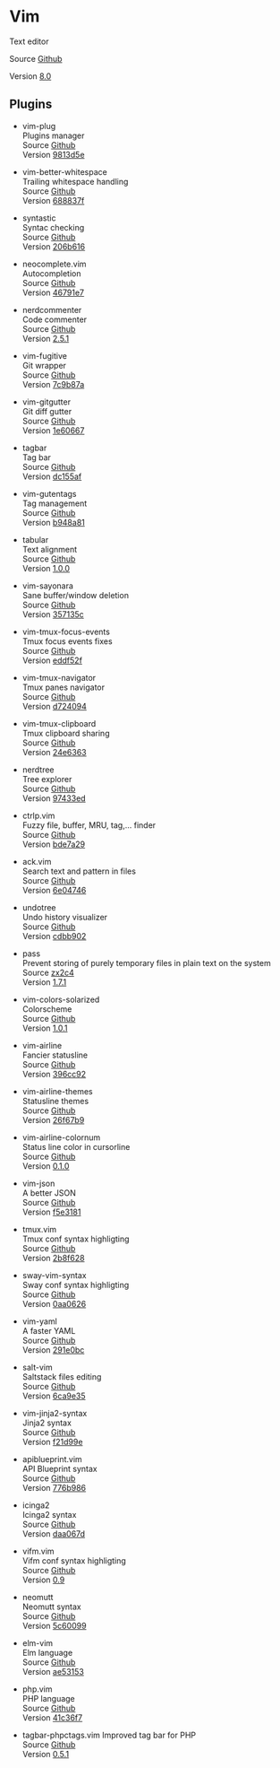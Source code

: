 # Vim

Text editor

Source [Github](https://github.com/vim/vim)

Version [8.0](https://github.com/vim/vim/releases/tag/v8.0.0000)

## Plugins

- vim-plug  
  Plugins manager  
  Source [Github](https://github.com/junegunn/vim-plug)  
  Version [9813d5e](https://github.com/junegunn/vim-plug/commit/9813d5ead5b6f419e9ca55fc767d9548baed6b40)

- vim-better-whitespace  
  Trailing whitespace handling  
  Source [Github](https://github.com/ntpeters/vim-better-whitespace)  
  Version [688837f](https://github.com/ntpeters/vim-better-whitespace/commit/688837f23daa953a921a56c1780464d182577e6c)

- syntastic  
  Syntac checking  
  Source [Github](https://github.com/scrooloose/syntastic)  
  Version [206b616](https://github.com/vim-syntastic/syntastic/commit/206b616c8e49f948d18231799c469aa3e6e2c29c)

- neocomplete.vim  
  Autocompletion  
  Source [Github](https://github.com/shougo/neocomplete.vim)  
  Version [46791e7](https://github.com/Shougo/neocomplete.vim/commit/46791e7692e07384a089d125c5c536246698d04c)

- nerdcommenter  
  Code commenter  
  Source [Github](https://github.com/scrooloose/nerdcommenter)  
  Version [2.5.1](https://github.com/scrooloose/nerdcommenter/releases/tag/2.5.1)

- vim-fugitive  
  Git wrapper  
  Source [Github](https://github.com/tpope/vim-fugitive)  
  Version [7c9b87a](https://github.com/tpope/vim-fugitive/commit/7c9b87a3c3ef4b53425aca4a27e11a7359caae9fhttps://github.com/tpope/vim-fugitive/commit/7c9b87a3c3ef4b53425aca4a27e11a7359caae9f)

- vim-gitgutter  
  Git diff gutter  
  Source [Github](https://github.com/airblade/vim-gitgutter)  
  Version [1e60667](https://github.com/airblade/vim-gitgutter/commit/1e60667322b7cd1bfcba98762fbba746a888d21a)

- tagbar  
  Tag bar  
  Source [Github](https://github.com/majutsushi/tagbar)  
  Version [dc155af](https://github.com/majutsushi/tagbar/commit/dc155af2fdd20e081680d777bde558c56f8d55c3)

- vim-gutentags  
  Tag management  
  Source [Github](https://github.com/ludovicchabant/vim-gutentags)  
  Version [b948a81](https://github.com/ludovicchabant/vim-gutentags/commit/b948a814e0b8e7887703f9d0f526608762a6ea42)

- tabular  
  Text alignment  
  Source [Github](https://github.com/godlygeek/tabular)  
  Version [1.0.0](https://github.com/godlygeek/tabular/releases/tag/1.0.0)

- vim-sayonara  
  Sane buffer/window deletion  
  Source [Github](https://github.com/mhinz/vim-sayonara)  
  Version [357135c](https://github.com/mhinz/vim-sayonara/commit/357135ce127581fab2c0caf45d4b3fec4603aa77)

- vim-tmux-focus-events  
  Tmux focus events fixes  
  Source [Github](https://github.com/tmux-plugins/vim-tmux-focus-events)  
  Version [eddf52f](https://github.com/tmux-plugins/vim-tmux-focus-events/commit/eddf52fe73b6805fbafe03289208ff13b6c71692)

- vim-tmux-navigator  
  Tmux panes navigator  
  Source [Github](https://github.com/christoomey/vim-tmux-navigator)  
  Version [d724094](https://github.com/christoomey/vim-tmux-navigator/commit/d724094e7128acd7375cc758008f1e1688130877)

- vim-tmux-clipboard  
  Tmux clipboard sharing  
  Source [Github](https://github.com/roxma/vim-tmux-clipboard)  
  Version [24e6363](https://github.com/roxma/vim-tmux-clipboard/commit/24e636396cc02ee9b5a952cec1576c8309674ac2)

- nerdtree  
  Tree explorer  
  Source [Github](https://github.com/scrooloose/nerdtree)  
  Version [97433ed](https://github.com/scrooloose/nerdtree/commit/97433edd43f3a4a95c84389bcaafbe7a047cf756)

- ctrlp.vim  
  Fuzzy file, buffer, MRU, tag,... finder  
  Source [Github](https://github.com/ctrlpvim/ctrlp.vim)  
  Version [bde7a29](https://github.com/ctrlpvim/ctrlp.vim/commit/bde7a2950adaa82e894d7bdf69e3e7383e40d229)

- ack.vim  
  Search text and pattern in files  
  Source [Github](https://github.com/mileszs/ack.vim)  
  Version [6e04746](https://github.com/mileszs/ack.vim/commit/6e04746a63dd2453601ae36c83d53fe2021a45f4)

- undotree  
  Undo history visualizer  
  Source [Github](https://github.com/mbbill/undotree)  
  Version [cdbb902](https://github.com/mbbill/undotree/commit/cdbb9022b8972d3e156b8d60af33bf795625b058)

- pass  
  Prevent storing of purely temporary files in plain text on the system  
  Source [zx2c4](https://git.zx2c4.com/password-store/tree/contrib/vim/noplaintext.vim)  
  Version [1.7.1](https://git.zx2c4.com/password-store/tag/?h=1.7.1)

- vim-colors-solarized  
  Colorscheme  
  Source [Github](https://github.com/lifepillar/vim-solarized8)  
  Version [1.0.1](https://github.com/lifepillar/vim-solarized8/releases/tag/v1.0.1)

- vim-airline  
  Fancier statusline  
  Source [Github](https://github.com/vim-airline/vim-airline)  
  Version [396cc92](https://github.com/vim-airline/vim-airline/commit/396cc9226171f8dbf1069800a0ae56700bbf3913)

- vim-airline-themes  
  Statusline themes  
  Source [Github](https://github.com/vim-airline/vim-airline-themes)  
  Version [26f67b9](https://github.com/vim-airline/vim-airline-themes/commit/26f67b926553555e505ac60e992c97ab5fdfc83f)

- vim-airline-colornum  
  Status line color in cursorline  
  Source [Github](https://github.com/ntpeters/vim-airline-colornum)  
  Version [0.1.0](https://github.com/ntpeters/vim-airline-colornum/releases/tag/0.1.0)

- vim-json  
  A better JSON  
  Source [Github](https://github.com/elzr/vim-json)  
  Version [f5e3181](https://github.com/elzr/vim-json/commit/f5e3181d0b33a9c51377bb7ea8492feddca8b503)

- tmux.vim  
  Tmux conf syntax highligting  
  Source [Github](https://github.com/keith/tmux.vim)  
  Version [2b8f628](https://github.com/keith/tmux.vim/commit/2b8f6284b3fd98c3350a37b9170446f19b8267d7)

- sway-vim-syntax  
  Sway conf syntax highligting  
  Source [Github](https://github.com/aouelete/sway-vim-syntax)  
  Version [0aa0626](https://github.com/aouelete/sway-vim-syntax/commit/0aa0626eebdd3fae97bb7c876035008d34d5f3cc)

- vim-yaml  
  A faster YAML  
  Source [Github](https://github.com/stephpy/vim-yaml)  
  Version [291e0bc](https://github.com/stephpy/vim-yaml/commit/291e0bc8b15df4fa400aaf345b887a401c9cbdcc)

- salt-vim  
  Saltstack files editing  
  Source [Github](https://github.com/saltstack/salt-vim)  
  Version [6ca9e35](https://github.com/saltstack/salt-vim/commit/6ca9e3500cc39dd417b411435d58a1b720b331cc)

- vim-jinja2-syntax  
  Jinja2 syntax  
  Source [Github](https://github.com/glench/vim-jinja2-syntax)  
  Version [f21d99e](https://github.com/Glench/Vim-Jinja2-Syntax/commit/f21d99eeeff55986c47966f9af7af563c4527531)

- apiblueprint.vim  
  API Blueprint syntax  
  Source [Github](https://github.com/kylef/apiblueprint.vim)  
  Version [776b986](https://github.com/kylef/apiblueprint.vim/commit/776b9863e32a8ba59bf8a9656770a77c148c6e9c)

- icinga2  
  Icinga2 syntax  
  Source [Github](https://github.com/Icinga/icinga2/blob/master/tools/syntax/vim/syntax/icinga2.vim)  
  Version [daa067d](https://github.com/Icinga/icinga2/commit/daa067dabe388d1a26e7581937202d1e78b53175)

- vifm.vim  
  Vifm conf syntax highligting  
  Source [Github](https://github.com/vifm/vifm.vim)  
  Version [0.9](https://github.com/vifm/vifm.vim/releases/tag/v0.9)

- neomutt  
  Neomutt syntax  
  Source [Github](https://github.com/neomutt/neomutt/blob/master/doc/neomutt-syntax.vim)  
  Version [5c60099](https://github.com/neomutt/neomutt/commit/5c600997cd0e028a237fe6847ddffa1f2c340ea6)

- elm-vim  
  Elm language  
  Source [Github](https://github.com/elmcast/elm-vim)  
  Version [ae53153](https://github.com/ElmCast/elm-vim/commit/ae5315396cd0f3958750f10a5f3ad9d34d33f40d)

- php.vim  
  PHP language  
  Source [Github](https://github.com/stanangeloff/php.vim)  
  Version [41c36f7](https://github.com/StanAngeloff/php.vim/commit/41c36f7f2fe420d66312eea23f0f3c96696818f9)

- tagbar-phpctags.vim
  Improved tag bar for PHP  
  Source [Github](https://github.com/vim-php/tagbar-phpctags.vim)  
  Version [0.5.1](https://github.com/vim-php/tagbar-phpctags.vim/releases/tag/v0.5.1)

